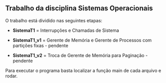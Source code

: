 ## Trabalho da disciplina Sistemas Operacionais


O trabalho está dividido nas seguintes etapas:

- **SistemaT1** = Interrupções e Chamadas de Sistema

- **SistemaT1_v1** = Gerente de Memória e Gerente de Processos com partições fixas - pendente

- **SistemaT1_v2** = Troca de Gerente de Memória para Paginação - pendente


Para executar o programa basta localizar a função main de cada arquivo e rodar.

